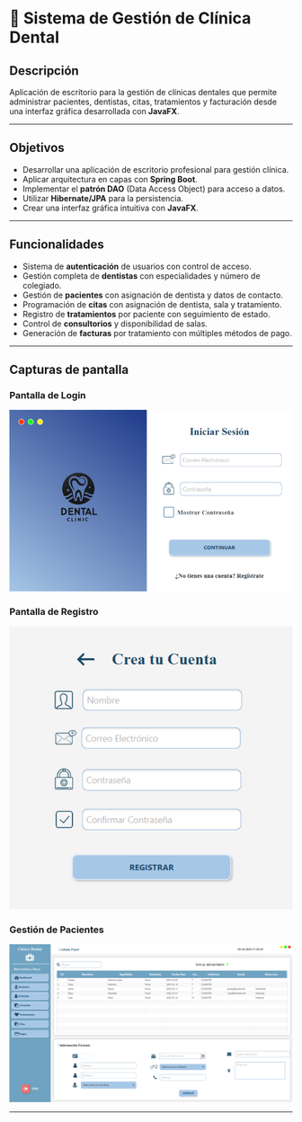 # 🏥 Sistema de Gestión de Clínica Dental

## Descripción

Aplicación de escritorio para la gestión de clínicas dentales que permite administrar pacientes, dentistas, citas, tratamientos y facturación desde una interfaz gráfica desarrollada con **JavaFX**.

---

## Objetivos

- Desarrollar una aplicación de escritorio profesional para gestión clínica.
- Aplicar arquitectura en capas con **Spring Boot**.
- Implementar el **patrón DAO** (Data Access Object) para acceso a datos.
- Utilizar **Hibernate/JPA** para la persistencia.
- Crear una interfaz gráfica intuitiva con **JavaFX**.

---

## Funcionalidades

- Sistema de **autenticación** de usuarios con control de acceso.
- Gestión completa de **dentistas** con especialidades y número de colegiado.
- Gestión de **pacientes** con asignación de dentista y datos de contacto.
- Programación de **citas** con asignación de dentista, sala y tratamiento.
- Registro de **tratamientos** por paciente con seguimiento de estado.
- Control de **consultorios** y disponibilidad de salas.
- Generación de **facturas** por tratamiento con múltiples métodos de pago.

---

## Capturas de pantalla

### Pantalla de Login
![Login](src/main/resources/img/capturas-app/login.png)

### Pantalla de Registro
![Login](src/main/resources/img/capturas-app/registro.png)

### Gestión de Pacientes
![Login](src/main/resources/img/capturas-app/pacientes-vista.png)

---


